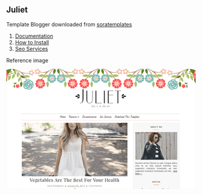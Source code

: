 ## Juliet

Template Blogger downloaded from [soratemplates](https://www.soratemplates.com/2017/05/juliet-blogger-templates.html)

1. [Documentation](http://www.sorabloggingtips.com/2017/05/how-to-setup-juiet-blogger-template.html)
2. [How to Install](http://www.soratemplates.com/p/how-to-install-blogger-template.html)
3. [Seo Services](https://www.soratemplates.com/p/seo-services.html)

Reference image

![Thumbnail](./app/thumbnail.png)

